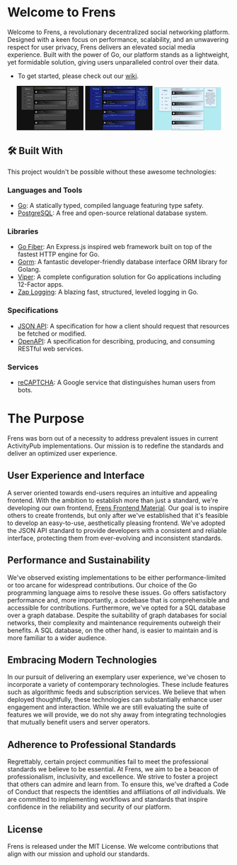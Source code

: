# Welcome to Frens

Welcome to Frens, a revolutionary decentralized social networking platform. Designed with a keen focus on performance, scalability, and an unwavering respect for user privacy, Frens delivers an elevated social media experience. Built with the power of Go, our platform stands as a lightweight, yet formidable solution, giving users unparalleled control over their data.

- To get started, please check out our [wiki](https://github.com/bwoff11/frens/wiki).

<p align="center">
  <img src="./assets/Demo1.png" alt="demo1" width="30%">
  <img src="./assets/Demo2.png" alt="demo2" width="30%">
  <img src="./assets/Demo3.png" alt="demo3" width="30%">
</p>

## 🛠 Built With

This project wouldn't be possible without these awesome technologies:

### Languages and Tools

- [Go](https://golang.org/): A statically typed, compiled language featuring type safety.
- [PostgreSQL](https://www.postgresql.org/): A free and open-source relational database system.

### Libraries

- [Go Fiber](https://github.com/gofiber/fiber): An Express.js inspired web framework built on top of the fastest HTTP engine for Go.
- [Gorm](https://gorm.io/): A fantastic developer-friendly database interface ORM library for Golang.
- [Viper](https://github.com/spf13/viper): A complete configuration solution for Go applications including 12-Factor apps.
- [Zap Logging](https://github.com/uber-go/zap): A blazing fast, structured, leveled logging in Go.

### Specifications

- [JSON API](https://jsonapi.org/): A specification for how a client should request that resources be fetched or modified.
- [OpenAPI](https://swagger.io/specification/): A specification for describing, producing, and consuming RESTful web services.

### Services

- [reCAPTCHA](https://www.google.com/recaptcha/about/): A Google service that distinguishes human users from bots.

# The Purpose

Frens was born out of a necessity to address prevalent issues in current ActivityPub implementations. Our mission is to redefine the standards and deliver an optimized user experience.

## User Experience and Interface

A server oriented towards end-users requires an intuitive and appealing frontend. With the ambition to establish more than just a standard, we're developing our own frontend, [Frens Frontend Material](https://github.com/bwoff11/frens-frontend-material). Our goal is to inspire others to create frontends, but only after we've established that it's feasible to develop an easy-to-use, aesthetically pleasing frontend. We've adopted the JSON API standard to provide developers with a consistent and reliable interface, protecting them from ever-evolving and inconsistent standards.

## Performance and Sustainability

We've observed existing implementations to be either performance-limited or too arcane for widespread contributions. Our choice of the Go programming language aims to resolve these issues. Go offers satisfactory performance and, more importantly, a codebase that is comprehensible and accessible for contributions. Furthermore, we've opted for a SQL database over a graph database. Despite the suitability of graph databases for social networks, their complexity and maintenance requirements outweigh their benefits. A SQL database, on the other hand, is easier to maintain and is more familiar to a wider audience.

## Embracing Modern Technologies

In our pursuit of delivering an exemplary user experience, we've chosen to incorporate a variety of contemporary technologies. These include features such as algorithmic feeds and subscription services. We believe that when deployed thoughtfully, these technologies can substantially enhance user engagement and interaction. While we are still evaluating the suite of features we will provide, we do not shy away from integrating technologies that mutually benefit users and server operators.

## Adherence to Professional Standards

Regrettably, certain project communities fail to meet the professional standards we believe to be essential. At Frens, we aim to be a beacon of professionalism, inclusivity, and excellence. We strive to foster a project that others can admire and learn from. To ensure this, we've drafted a Code of Conduct that respects the identities and affiliations of _all_ individuals. We are committed to implementing workflows and standards that inspire confidence in the reliability and security of our platform.

## License

Frens is released under the MIT License. We welcome contributions that align with our mission and uphold our standards.
